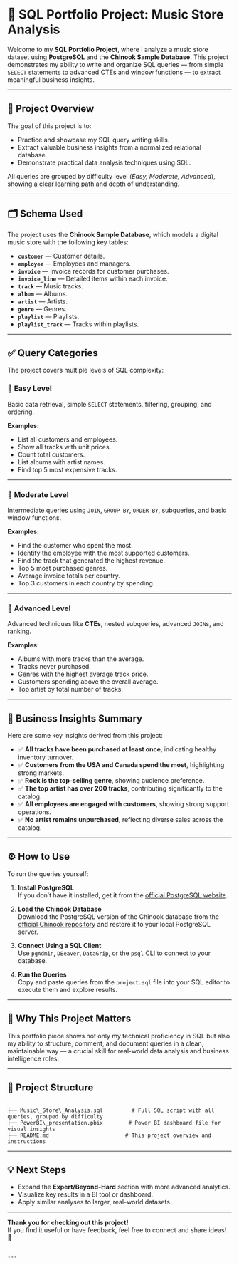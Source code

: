 # 🎵 SQL Portfolio Project: Music Store Analysis

Welcome to my **SQL Portfolio Project**, where I analyze a music store dataset using **PostgreSQL** and the **Chinook Sample Database**. This project demonstrates my ability to write and organize SQL queries — from simple `SELECT` statements to advanced CTEs and window functions — to extract meaningful business insights.

---

## 📌 **Project Overview**

The goal of this project is to:

- Practice and showcase my SQL query writing skills.
- Extract valuable business insights from a normalized relational database.
- Demonstrate practical data analysis techniques using SQL.

All queries are grouped by difficulty level (*Easy, Moderate, Advanced*), showing a clear learning path and depth of understanding.

---

## 🗂️ **Schema Used**

The project uses the **Chinook Sample Database**, which models a digital music store with the following key tables:

- **`customer`** — Customer details.
- **`employee`** — Employees and managers.
- **`invoice`** — Invoice records for customer purchases.
- **`invoice_line`** — Detailed items within each invoice.
- **`track`** — Music tracks.
- **`album`** — Albums.
- **`artist`** — Artists.
- **`genre`** — Genres.
- **`playlist`** — Playlists.
- **`playlist_track`** — Tracks within playlists.

---

## ✅ **Query Categories**

The project covers multiple levels of SQL complexity:

### 🔹 **Easy Level**
Basic data retrieval, simple `SELECT` statements, filtering, grouping, and ordering.

**Examples:**
- List all customers and employees.
- Show all tracks with unit prices.
- Count total customers.
- List albums with artist names.
- Find top 5 most expensive tracks.

---

### 🔸 **Moderate Level**
Intermediate queries using `JOIN`, `GROUP BY`, `ORDER BY`, subqueries, and basic window functions.

**Examples:**
- Find the customer who spent the most.
- Identify the employee with the most supported customers.
- Find the track that generated the highest revenue.
- Top 5 most purchased genres.
- Average invoice totals per country.
- Top 3 customers in each country by spending.

---

### 🔺 **Advanced Level**
Advanced techniques like **CTEs**, nested subqueries, advanced `JOIN`s, and ranking.

**Examples:**
- Albums with more tracks than the average.
- Tracks never purchased.
- Genres with the highest average track price.
- Customers spending above the overall average.
- Top artist by total number of tracks.

---

## 📝 **Business Insights Summary**

Here are some key insights derived from this project:

- ✅ **All tracks have been purchased at least once**, indicating healthy inventory turnover.
- ✅ **Customers from the USA and Canada spend the most**, highlighting strong markets.
- ✅ **Rock is the top-selling genre**, showing audience preference.
- ✅ **The top artist has over 200 tracks**, contributing significantly to the catalog.
- ✅ **All employees are engaged with customers**, showing strong support operations.
- ✅ **No artist remains unpurchased**, reflecting diverse sales across the catalog.

---

## ⚙️ **How to Use**

To run the queries yourself:

1. **Install PostgreSQL**  
   If you don’t have it installed, get it from the [official PostgreSQL website](https://www.postgresql.org/download/).

2. **Load the Chinook Database**  
   Download the PostgreSQL version of the Chinook database from the [official Chinook repository](https://github.com/lerocha/chinook-database) and restore it to your local PostgreSQL server.

3. **Connect Using a SQL Client**  
   Use `pgAdmin`, `DBeaver`, `DataGrip`, or the `psql` CLI to connect to your database.

4. **Run the Queries**  
   Copy and paste queries from the `project.sql` file into your SQL editor to execute them and explore results.

---

## 🚀 **Why This Project Matters**

This portfolio piece shows not only my technical proficiency in SQL but also my ability to structure, comment, and document queries in a clean, maintainable way — a crucial skill for real-world data analysis and business intelligence roles.

---

## 📁 **Project Structure**

```

├── Music\_Store\_Analysis.sql         # Full SQL script with all queries, grouped by difficulty
├── PowerBI\_presentation.pbix        # Power BI dashboard file for visual insights
├── README.md                        # This project overview and instructions

```

---

## 💡 **Next Steps**

- Expand the **Expert/Beyond-Hard** section with more advanced analytics.
- Visualize key results in a BI tool or dashboard.
- Apply similar analyses to larger, real-world datasets.

---

**Thank you for checking out this project!**  
If you find it useful or have feedback, feel free to connect and share ideas! 🎉
```

---


